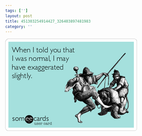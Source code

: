 ```yaml
---
tags: ['']
layout: post
title: 451303254914427_326403897481983
category: ''
---
```

![451303254914427_326403897481983](/uploads/2013-3-20-451303254914427_326403897481983.jpg)
